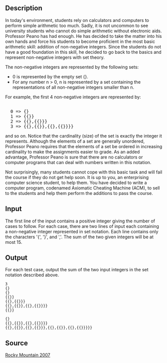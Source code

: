<h2>Description</h2><p>In today's environment, students rely on calculators and computers to perform simple arithmetic too much. Sadly, it is not uncommon to see university students who cannot do simple arithmetic without electronic aids. Professor Peano has had enough. He has decided to take the matter into his own hands and force his students to become proficient in the most basic arithmetic skill: addition of non-negative integers. Since the students do not have a good foundation in this skill, he decided to go back to the basics and represent non-negative integers with set theory.</p><p>The non-negative integers are represented by the following sets:</p><p></p><ul><li> 0 is represented by the empty set {}.<br></li><li> For any number n &gt; 0, n is represented by a set containing the representations of all non-negative integers smaller than n.</li></ul><p>For example, the first 4 non-negative integers are represented by:<br></p><pre><br>  0 =&gt; {}<br>  1 =&gt; {{}}<br>  2 =&gt; {{},{{}}}<br>  3 =&gt; {{},{{}},{{},{{}}}}<br></pre>and so on. Notice that the cardinality (size) of the set is exactly the integer it represents. Although the elements of a set are generally unordered, Professor Peano requires that the elements of a set be ordered in increasing cardinality to make the assignments easier to grade. As an added advantage, Professor Peano is sure that there are no calculators or computer programs that can deal with numbers written in this notation.<p>Not surprisingly, many students cannot cope with this basic task and will fail the course if they do not get help soon. It is up to you, an enterprising computer science student, to help them. You have decided to write a computer program, codenamed Axiomatic Cheating Machine (ACM), to sell to the students and help them perform the additions to pass the course.</p><h2>Input</h2><p>The first line of the input contains a positive integer giving the number of cases to follow. For each case, there are two lines of input each containing a non-negative integer represented in set notation. Each line contains only the characters '{', '}', and ','. The sum of the two given integers will be at most 15.</p><h2>Output</h2><p>For each test case, output the sum of the two input integers in the set notation described above.</p><pre><code class="language-input1">3
{}
{}
{{}}
{{},{{}}}
{{},{{}},{{},{{}}}}
{{}}</code></pre><pre><code class="language-output1">{}
{{},{{}},{{},{{}}}}
{{},{{}},{{},{{}}},{{},{{}},{{},{{}}}}}</code></pre><h2>Source</h2><a href="searchproblem?field=source&amp;key=Rocky+Mountain+2007">Rocky Mountain 2007</a>